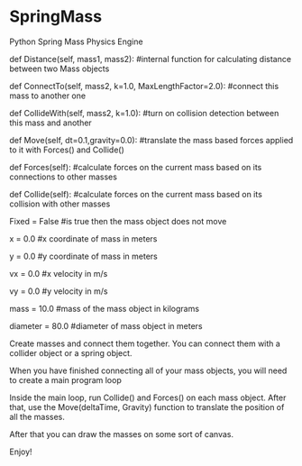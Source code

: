 # SpringMass
Python Spring Mass Physics Engine


def Distance(self, mass1, mass2): #internal function for calculating distance between two Mass objects

def ConnectTo(self, mass2, k=1.0, MaxLengthFactor=2.0): #connect this mass to another one

def CollideWith(self, mass2, k=1.0): #turn on collision detection between this mass and another

def Move(self, dt=0.1,gravity=0.0): #translate the mass based forces applied to it with Forces() and Collide()

def Forces(self): #calculate forces on the current mass based on its connections to other masses

def Collide(self): #calculate forces on the current mass based on its collision with other masses

Fixed = False #is true then the mass object does not move

x = 0.0 #x coordinate of mass in meters

y = 0.0 #y coordinate of mass in meters

vx = 0.0 #x velocity in m/s

vy = 0.0 #y velocity in m/s

mass = 10.0 #mass of the mass object in kilograms

diameter = 80.0 #diameter of mass object in meters

Create masses and connect them together. You can connect them with a collider object or a spring object.

When you have finished connecting all of your mass objects, you will need to create a main program loop

Inside the main loop, run Collide() and Forces() on each mass object. After that, use the Move(deltaTime, Gravity) function to translate the position of all the masses.

After that you can draw the masses on some sort of canvas.

Enjoy!
